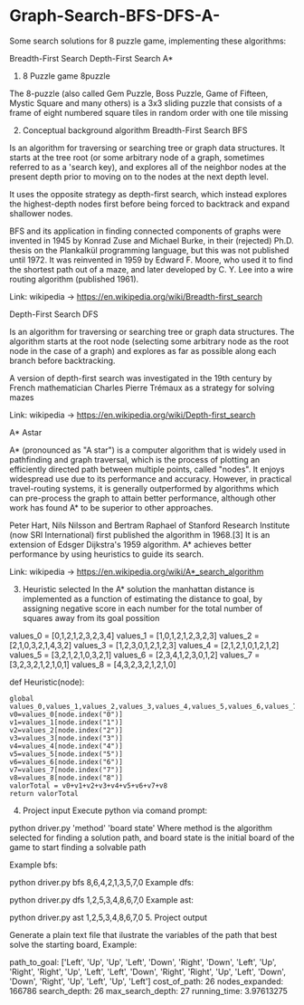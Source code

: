 # Graph-Search-BFS-DFS-A-

Some search solutions for 8 puzzle game, implementing these algorithms:

Breadth-First Search
Depth-First Search
A*
1. 8 Puzzle game
8puzzle

The 8-puzzle (also called Gem Puzzle, Boss Puzzle, Game of Fifteen, Mystic Square and many others) is a 3x3 sliding puzzle that consists of a frame of eight numbered square tiles in random order with one tile missing

2. Conceptual background algorithm
Breadth-First Search
BFS

Is an algorithm for traversing or searching tree or graph data structures. It starts at the tree root (or some arbitrary node of a graph, sometimes referred to as a 'search key), and explores all of the neighbor nodes at the present depth prior to moving on to the nodes at the next depth level.

It uses the opposite strategy as depth-first search, which instead explores the highest-depth nodes first before being forced to backtrack and expand shallower nodes.

BFS and its application in finding connected components of graphs were invented in 1945 by Konrad Zuse and Michael Burke, in their (rejected) Ph.D. thesis on the Plankalkül programming language, but this was not published until 1972. It was reinvented in 1959 by Edward F. Moore, who used it to find the shortest path out of a maze, and later developed by C. Y. Lee into a wire routing algorithm (published 1961).

Link: wikipedia -> https://en.wikipedia.org/wiki/Breadth-first_search

Depth-First Search
DFS

Is an algorithm for traversing or searching tree or graph data structures. The algorithm starts at the root node (selecting some arbitrary node as the root node in the case of a graph) and explores as far as possible along each branch before backtracking.

A version of depth-first search was investigated in the 19th century by French mathematician Charles Pierre Trémaux as a strategy for solving mazes

Link: wikipedia -> https://en.wikipedia.org/wiki/Depth-first_search

A*
Astar

A* (pronounced as "A star") is a computer algorithm that is widely used in pathfinding and graph traversal, which is the process of plotting an efficiently directed path between multiple points, called "nodes". It enjoys widespread use due to its performance and accuracy. However, in practical travel-routing systems, it is generally outperformed by algorithms which can pre-process the graph to attain better performance, although other work has found A* to be superior to other approaches.

Peter Hart, Nils Nilsson and Bertram Raphael of Stanford Research Institute (now SRI International) first published the algorithm in 1968.[3] It is an extension of Edsger Dijkstra's 1959 algorithm. A* achieves better performance by using heuristics to guide its search.

Link: wikipedia -> https://en.wikipedia.org/wiki/A*_search_algorithm

3. Heuristic selected
In the A* solution the manhattan distance is implemented as a function of estimating the distance to goal, by assigning negative score in each number for the total number of squares away from its goal possition

values_0 = [0,1,2,1,2,3,2,3,4]
values_1 = [1,0,1,2,1,2,3,2,3]
values_2 = [2,1,0,3,2,1,4,3,2]
values_3 = [1,2,3,0,1,2,1,2,3]
values_4 = [2,1,2,1,0,1,2,1,2]
values_5 = [3,2,1,2,1,0,3,2,1]
values_6 = [2,3,4,1,2,3,0,1,2]
values_7 = [3,2,3,2,1,2,1,0,1]
values_8 = [4,3,2,3,2,1,2,1,0]

def Heuristic(node):

    global values_0,values_1,values_2,values_3,values_4,values_5,values_6,values_7,values_8   
    v0=values_0[node.index("0")]
    v1=values_1[node.index("1")]
    v2=values_2[node.index("2")]
    v3=values_3[node.index("3")]
    v4=values_4[node.index("4")]
    v5=values_5[node.index("5")]
    v6=values_6[node.index("6")]
    v7=values_7[node.index("7")]
    v8=values_8[node.index("8")]
    valorTotal = v0+v1+v2+v3+v4+v5+v6+v7+v8
    return valorTotal
4. Project input
Execute python via comand prompt:

python driver.py 'method' 'board state'
Where method is the algorithm selected for finding a solution path, and board state is the initial board of the game to start finding a solvable path

Example bfs:

python driver.py bfs 8,6,4,2,1,3,5,7,0
Example dfs:

python driver.py dfs 1,2,5,3,4,8,6,7,0
Example ast:

python driver.py ast 1,2,5,3,4,8,6,7,0
5. Project output

Generate a plain text file that ilustrate the variables of the path that best solve the starting board, Example:

path_to_goal: ['Left', 'Up', 'Up', 'Left', 'Down', 'Right', 'Down', 'Left', 'Up', 'Right', 'Right', 'Up', 'Left', 'Left', 'Down', 'Right', 'Right', 'Up', 'Left', 'Down', 'Down', 'Right', 'Up', 'Left', 'Up', 'Left']
cost_of_path: 26
nodes_expanded: 166786
search_depth: 26
max_search_depth: 27
running_time: 3.97613275
